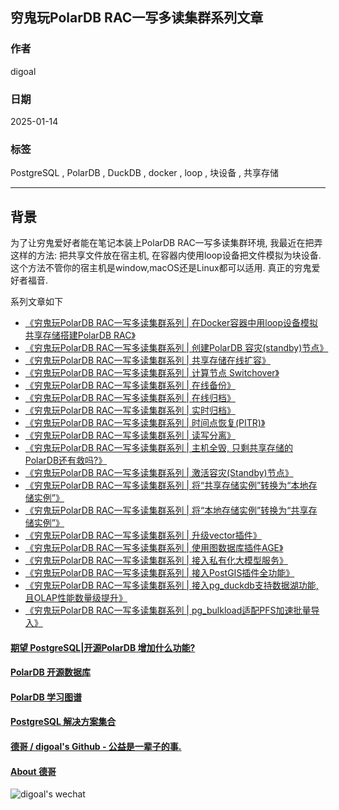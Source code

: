 ## 穷鬼玩PolarDB RAC一写多读集群系列文章  
    
### 作者    
digoal    
    
### 日期    
2025-01-14   
    
### 标签    
PostgreSQL , PolarDB , DuckDB , docker , loop , 块设备 , 共享存储     
    
----    
    
## 背景    
为了让穷鬼爱好者能在笔记本装上PolarDB RAC一写多读集群环境, 我最近在把弄这样的方法: 把共享文件放在宿主机, 在容器内使用loop设备把文件模拟为块设备. 这个方法不管你的宿主机是window,macOS还是Linux都可以适用. 真正的穷鬼爱好者福音.    
  
系列文章如下  
- [《穷鬼玩PolarDB RAC一写多读集群系列 | 在Docker容器中用loop设备模拟共享存储搭建PolarDB RAC》](../202412/20241216_03.md)    
- [《穷鬼玩PolarDB RAC一写多读集群系列 | 创建PolarDB 容灾(standby)节点》](../202412/20241218_01.md)    
- [《穷鬼玩PolarDB RAC一写多读集群系列 | 共享存储在线扩容》](../202412/20241218_02.md)    
- [《穷鬼玩PolarDB RAC一写多读集群系列 | 计算节点 Switchover》](../202412/20241218_03.md)    
- [《穷鬼玩PolarDB RAC一写多读集群系列 | 在线备份》](../202412/20241218_04.md)    
- [《穷鬼玩PolarDB RAC一写多读集群系列 | 在线归档》](../202412/20241218_05.md)    
- [《穷鬼玩PolarDB RAC一写多读集群系列 | 实时归档》](../202412/20241219_01.md)    
- [《穷鬼玩PolarDB RAC一写多读集群系列 | 时间点恢复(PITR)》](../202412/20241219_02.md)    
- [《穷鬼玩PolarDB RAC一写多读集群系列 | 读写分离》](../202412/20241220_01.md)    
- [《穷鬼玩PolarDB RAC一写多读集群系列 | 主机全毁, 只剩共享存储的PolarDB还有救吗?》](../202412/20241224_01.md)    
- [《穷鬼玩PolarDB RAC一写多读集群系列 | 激活容灾(Standby)节点》](../202412/20241224_02.md)    
- [《穷鬼玩PolarDB RAC一写多读集群系列 | 将“共享存储实例”转换为“本地存储实例”》](../202412/20241224_03.md)    
- [《穷鬼玩PolarDB RAC一写多读集群系列 | 将“本地存储实例”转换为“共享存储实例”》](../202412/20241224_04.md)    
- [《穷鬼玩PolarDB RAC一写多读集群系列 | 升级vector插件》](../202412/20241224_05.md)    
- [《穷鬼玩PolarDB RAC一写多读集群系列 | 使用图数据库插件AGE》](../202412/20241227_01.md)    
- [《穷鬼玩PolarDB RAC一写多读集群系列 | 接入私有化大模型服务》](../202412/20241230_02.md)    
- [《穷鬼玩PolarDB RAC一写多读集群系列 | 接入PostGIS插件全功能》](../202412/20241231_01.md)    
- [《穷鬼玩PolarDB RAC一写多读集群系列 | 接入pg_duckdb支持数据湖功能,且OLAP性能数量级提升》](../202412/20241231_02.md)    
- [《穷鬼玩PolarDB RAC一写多读集群系列 | pg_bulkload适配PFS加速批量导入》](../202501/20250102_01.md)    
    
  
#### [期望 PostgreSQL|开源PolarDB 增加什么功能?](https://github.com/digoal/blog/issues/76 "269ac3d1c492e938c0191101c7238216")
  
  
#### [PolarDB 开源数据库](https://openpolardb.com/home "57258f76c37864c6e6d23383d05714ea")
  
  
#### [PolarDB 学习图谱](https://www.aliyun.com/database/openpolardb/activity "8642f60e04ed0c814bf9cb9677976bd4")
  
  
#### [PostgreSQL 解决方案集合](../201706/20170601_02.md "40cff096e9ed7122c512b35d8561d9c8")
  
  
#### [德哥 / digoal's Github - 公益是一辈子的事.](https://github.com/digoal/blog/blob/master/README.md "22709685feb7cab07d30f30387f0a9ae")
  
  
#### [About 德哥](https://github.com/digoal/blog/blob/master/me/readme.md "a37735981e7704886ffd590565582dd0")
  
  
![digoal's wechat](../pic/digoal_weixin.jpg "f7ad92eeba24523fd47a6e1a0e691b59")
  
